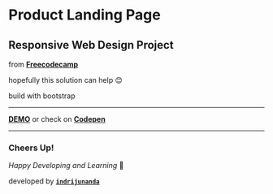 # Product Landing Page

## Responsive Web Design Project

from **[Freecodecamp](https://www.freecodecamp.org/)**

hopefully this solution can help 😊

build with bootstrap 

-------------------

**[DEMO](https://indrijunanda.github.io/tributepage-fcc/)** or check on **[Codepen](https://codepen.io/indrijunanda/pen/zgLzKV)**

-------------------

### Cheers Up!

*Happy Developing and Learning* 💪



developed by **[`indrijunanda`](https://indrijunanda.gitlab.io/)**